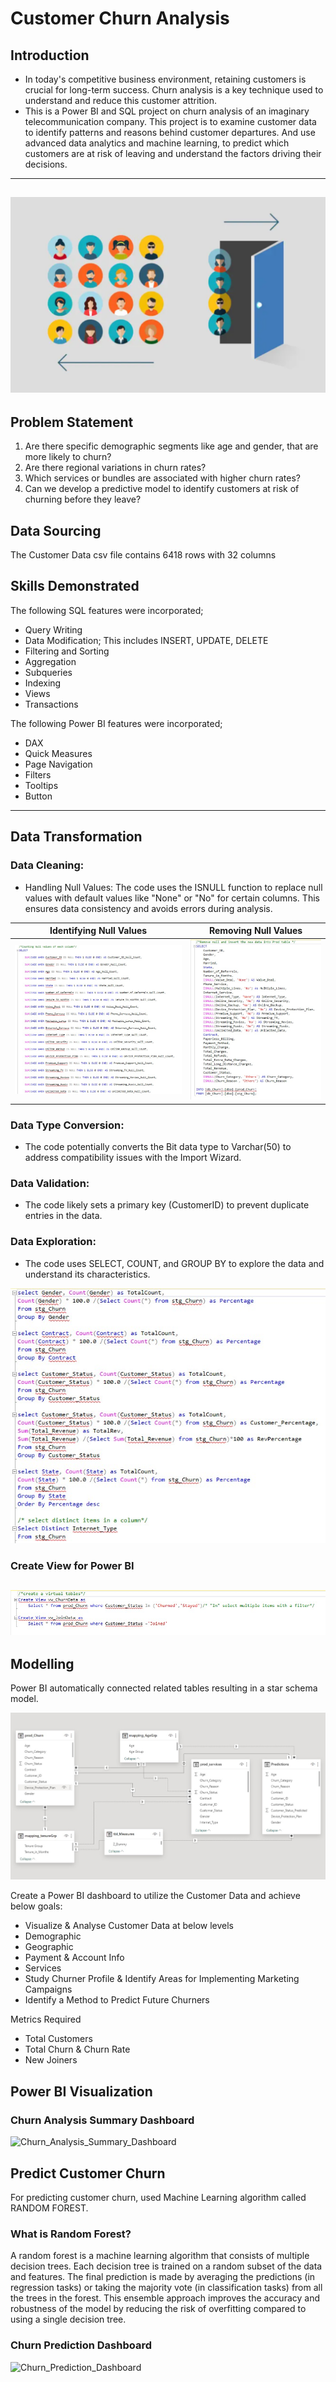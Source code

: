 # Customer Churn Analysis

## Introduction

- In today's competitive business environment, retaining customers is crucial for long-term success. Churn analysis is a key technique used to understand and reduce this customer attrition.
- This is a Power BI and SQL project on churn analysis of an imaginary telecommunication company. This project is to examine customer data to identify patterns and reasons behind customer departures. And use advanced data analytics and machine learning, to predict which customers are at risk of leaving and understand the factors driving their decisions.
---
![](churn7.png)
---
## Problem Statement
1. Are there specific demographic segments like age and gender, that are more likely to churn?
2. Are there regional variations in churn rates?
3. Which services or bundles are associated with higher churn rates?
4. Can we develop a predictive model to identify customers at risk of churning before they leave?

## Data Sourcing

The Customer Data csv file contains 6418 rows with 32 columns

## Skills Demonstrated

The following SQL features were incorporated;
- Query Writing
- Data Modification; This includes INSERT, UPDATE, DELETE
- Filtering and Sorting
- Aggregation
- Subqueries
- Indexing
- Views
- Transactions

The following Power BI features were incorporated;
- DAX
- Quick Measures
- Page Navigation
- Filters
- Tooltips
- Button
--- 
## Data Transformation
### Data Cleaning:

- Handling Null Values: The code uses the ISNULL function to replace null values with default values like "None" or "No" for certain columns. This ensures data consistency and avoids errors during analysis.

Identifying Null Values                        |          Removing Null Values
:---------------------------------------------:|:------------------------------------:
  ![](Null_values.jpg)                         |            ![](remove_null.jpg)
  
### Data Type Conversion: 
- The code potentially converts the Bit data type to Varchar(50) to address compatibility issues with the Import Wizard.

### Data Validation:
- The code likely sets a primary key (CustomerID) to prevent duplicate entries in the data.

### Data Exploration:
- The code uses SELECT, COUNT, and GROUP BY to explore the data and understand its characteristics.

 ![](explore.jpg)

### Create View for Power BI
 ![](virtual_tables.jpg)
--- 
## Modelling

Power BI automatically connected related tables resulting in a star schema model. 

 ![](mapping.jpg)

Create a Power BI dashboard to utilize the Customer Data and achieve below goals:
- Visualize & Analyse Customer Data at below levels
- Demographic
- Geographic
- Payment & Account Info
- Services
- Study Churner Profile & Identify Areas for Implementing Marketing Campaigns
- Identify a Method to Predict Future Churners
 

Metrics Required

- Total Customers
- Total Churn & Churn Rate
- New Joiners

## Power BI Visualization

### Churn Analysis Summary Dashboard
![Churn_Analysis_Summary_Dashboard](https://github.com/user-attachments/assets/4cde275e-3490-4076-bd28-266c62e51ff4)

## Predict Customer Churn

For predicting customer churn, used Machine Learning algorithm called RANDOM FOREST.

### What is Random Forest?
A random forest is a machine learning algorithm that consists of multiple decision trees. Each decision tree is trained on a random subset of the data and features. The final prediction is made by averaging the predictions (in regression tasks) or taking the majority vote (in classification tasks) from all the trees in the forest. This ensemble approach improves the accuracy and robustness of the model by reducing the risk of overfitting compared to using a single decision tree.

### Churn Prediction Dashboard
![Churn_Prediction_Dashboard](https://github.com/user-attachments/assets/10d4500f-5cae-43f5-9fbc-82f92dcd9eea)
